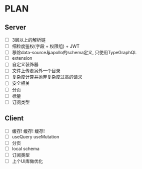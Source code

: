 # PLAN

## Server

- [ ] 3层以上的解析链
- [ ] 细粒度鉴权(字段 + 权限组) + JWT
- [ ] 移除data-source与apollo的schema定义, 只使用TypeGraphQL
- [ ] extension
- [ ] 自定义装饰器
- [ ] 文件上传走另外一个目录
- [ ] 复杂度计算并抛弃复杂度过高的请求
- [ ] 安全相关
- [ ] 分页
- [ ] 标量
- [ ] 订阅类型

## Client

- [ ] 缓存! 缓存! 缓存!
- [ ] useQuery useMutation
- [ ] 分页
- [ ] local schema
- [ ] 订阅类型
- [ ] 上个UI库做优化